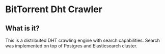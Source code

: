 # BitTorrent Dht Crawler
## What is it?
This is a distributed DHT crawling engine with search capabilities. 
Search was implemented on top of Postgres and Elasticsearch cluster.


 